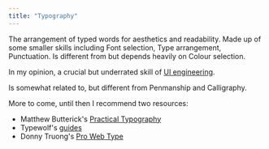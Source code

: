 ```yaml
---
title: "Typography"
---
```


The arrangement of typed words for aesthetics and readability. Made up of some smaller skills including Font selection, Type arrangement, Punctuation. Is different from but depends heavily on Colour selection.

In my opinion, a crucial but underrated skill of [UI engineering](notes/UI%20engineering).

Is somewhat related to, but different from Penmanship and Calligraphy.

More to come, until then I recommend two resources:

- Matthew Butterick's [Practical Typography](https://practicaltypography.com/)
- Typewolf's [guides](https://www.typewolf.com/guides)
- Donny Truong's [Pro Web Type](https://prowebtype.com/)